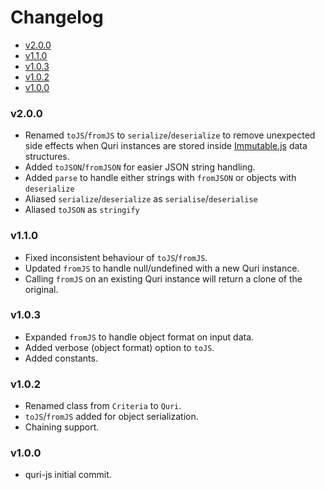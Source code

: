 <!-- START doctoc generated TOC please keep comment here to allow auto update -->
<!-- DON'T EDIT THIS SECTION, INSTEAD RE-RUN doctoc TO UPDATE -->
# Changelog

- [v2.0.0](#v200)
- [v1.1.0](#v110)
- [v1.0.3](#v103)
- [v1.0.2](#v102)
- [v1.0.0](#v100)

<!-- END doctoc generated TOC please keep comment here to allow auto update -->

### v2.0.0

  * Renamed `toJS`/`fromJS` to `serialize`/`deserialize` to remove unexpected
    side effects when Quri instances are stored inside [Immutable.js][immutable]
    data structures.
  * Added `toJSON`/`fromJSON` for easier JSON string handling.
  * Added `parse` to handle either strings with `fromJSON` or objects with `deserialize`
  * Aliased `serialize`/`deserialize` as `serialise`/`deserialise`
  * Aliased `toJSON` as `stringify`

### v1.1.0

  * Fixed inconsistent behaviour of `toJS`/`fromJS`.
  * Updated `fromJS` to handle null/undefined with a new Quri instance.
  * Calling `fromJS` on an existing Quri instance will return a clone of the
    original.

### v1.0.3

  * Expanded `fromJS` to handle object format on input data.
  * Added verbose (object format) option to `toJS`.
  * Added constants.

### v1.0.2

  * Renamed class from `Criteria` to `Quri`.
  * `toJS`/`fromJS` added for object serialization.
  * Chaining support.

### v1.0.0

  * quri-js initial commit.

[immutable]: https://facebook.github.io/immutable-js/
